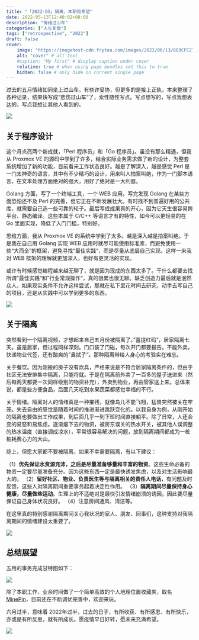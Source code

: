 ```yaml
---
title: "「2022-05」隔离、本职和希望"
date: 2022-05-13T12:40:02+08:00
description: "情绪过山车"
categories: ["人生复盘"]
tags: ["retrospective", "2022"]
draft: false
cover:
    image: "https://imagehost-cdn.frytea.com/images/2022/06/13/883CFC27-1A58-4F6C-B56C-A27B4A948EC15a8fb0acb390f8b2.jpg" # image path/url
    alt: "cover" # alt text
    #caption: "My first" # display caption under cover
    relative: true # when using page bundles set this to true
    hidden: false # only hide on current single page
---
```



过去的五月情绪如同坐上过山车。有些许妥协，但更多的是接上正轨。本来整理了各种记录，结果快写成“悲伤过山车“了，索性随性写点。写点想写的，写点我想表达的，写点我想让其他人看到的。

![](https://imagehost-cdn.frytea.com/images/2022/06/13/9B058959-26F1-43A6-A33B-C6CCA2A0EA79706042eaa266e125.jpg)

## 关于程序设计

这个月点亮两个新成就，「Perl 程序员」和「Go 程序员」。虽没有那么精通，但我从 Proxmox VE 的源码中学到了许多，结合实际业务需求做了新的设计，为整套系统增加了新的功能，目前看来工作状态良好。越是了解深入，越是感觉 Perl 是一门太神奇的语言，其中有不少精巧的设计，用来叫人拍案叫绝，作为一门脚本语言，在文本处理方面绝对的强大，用好了绝对是一大利器。

Golang 方面，写了一个终端工具，一个 WEB 应用。写完发现 Golang 在某些方面恐怕还不及 Perl 的完善，但它正在不断发展壮大。有时找不到普遍好用的公共库，就需要自己造一些可靠的轮子。最后写成成果真的开心，因为它天生很容易跨平台、静态编译。这些本属于 C/C++ 等语言才有的特性，如今可以更轻易的在 Go 里面实现，降低了入门门槛，特别好。

思维方面，我从 Proxmox VE 的系统中学到了太多。越是深入越是拍案叫绝。于是我在自己用 Golang 实现 WEB 应用时就尽可能使用标准库，而避免使用一些“大而全”的框架，避免寻找“最佳实践“，而是尽量从底层自己实现。这样一来我对 WEB 框架的理解就更加深入，也好有更灵活的实现。

或许有时候感觉编程越来越无聊了，就是因为现成的东西太多了。干什么都要去找所谓”最佳实践“和”行业常规操作“，真的很累也很无聊。缺乏创造力最后就是泯然众人，如果现实条件不允许这样尝试，那就在私下里花时间去研究，动手去写自己的项目，还是从实践中可以学到更多的东西。

![](https://imagehost-cdn.frytea.com/images/2022/06/13/694BCF56-E1D4-4DCE-B442-7B2A73BCBC946aaa1fa47e079168.jpg)

## 关于隔离

突然看到一个隔离视频，才想起来自己五月份被隔离了。”喜提红码“，居家隔离七天。虽是居家，但过程同样深刻。门口装了门磁，每次开门都要报告。不能外卖，快递物业代签，还有酸爽的”鼻拭子“。那种隔离带给人身心的考验实在难忘。

关于餐饮。因为刚搬的房子没有炊具，严格来说是不符合居家隔离条件的，但由于社区无法安排集中隔离，只能将就。于是在隔离前外卖了一百多的屋子送进来（然后每两天都要一次同样级别的物资补充），外卖到物业，再由管家送上来。总体来说，都是些方便食品，后面几天吃到水果蔬菜都感觉幸福的不行。

关于情绪。隔离对人的情绪真是一种摧残，就像鸟儿不能飞翔，猛兽突然被关在牢笼。失去自由的感觉是随着时间的推进渐进跳跃变化的。以我自身为例，从刚开始的隔离也要做出工作成果，到后面几乎一到下班时间直接躺平。除了日常，人还会变的易怒和易焦虑。逐渐瘪下去的物资，被房东误关的热水开关，被其他人误调整的热水温度（直接调成凉水），平常很容易解决的问题，放到隔离期间都成为一桩桩耗费心力的大山。

综上，但愿大家都不要被隔离，如果不幸需要隔离，有以下建议：

（1）**优先保证水资源充沛，之后是尽量准备够量和丰富的物资**。这些生命必备的物资一定要尽量准备充分。因为这些东西一定是最快诱发焦虑，以及对生活影响最大的。
（2）**留好社区、物业、负责医生等与隔离相关的责任人电话**，有问题及时反馈，这些人对隔离期间重要事务起着决定性作用。
（3）**隔离期间尽量保持身心健康，尽量做些运动**。生理上的不适绝对是最快引发情绪崩溃的诱因，因此要尽量保证自己身体状况良好。
（4）注意房间通风、清洁等。

在这里真的特别感谢隔离期间关心我状况的家人、朋友、同事们，这种支持对我隔离期间的情绪建设太重要了。

![](https://imagehost-cdn.frytea.com/images/2022/06/13/3A80FF33-D5E0-4DBF-B330-6597EFEFA2BEeec509d64091843a.jpg)


## 总结展望

五月的事务完成甘特图如下：

![](https://imagehost-cdn.frytea.com/images/2022/06/13/2022061301230338ace716342a3595d.png)

除了本职工作，业余时间做了一个简单高效的个人地理位置收藏夹，取名 [MinePin](https://minepin.frytea.com)，目前还在不断调优完善中，欢迎来玩。

六月过半，意味着 2022年过半，过去的日子，有所收获、有所感恩、有所快乐，亦或是有所反思，就有所成长。愿疫情早日好转，愿未来充满希望。


![](https://imagehost-cdn.frytea.com/images/2022/06/13/883CFC27-1A58-4F6C-B56C-A27B4A948EC15a8fb0acb390f8b2.jpg)

